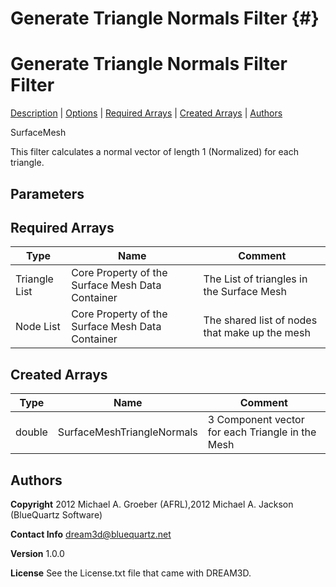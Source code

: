 
Generate Triangle Normals Filter {#}
======
<h1 class="pHeading1">Generate Triangle Normals Filter Filter</h1>
<p class="pCellBody">
<a href="../SurfaceMeshFilters/TriangleNormalFilter.html#wp2">Description</a>
| <a href="../SurfaceMeshFilters/TriangleNormalFilter.html#wp3">Options</a>
| <a href="../SurfaceMeshFilters/TriangleNormalFilter.html#wp4">Required Arrays</a>
| <a href="../SurfaceMeshFilters/TriangleNormalFilter.html#wp5">Created Arrays</a>
| <a href="../SurfaceMeshFilters/TriangleNormalFilter.html#wp1">Authors</a> 

SurfaceMesh


This filter calculates a normal vector of length 1 (Normalized) for each triangle.


## Parameters ##
## Required Arrays ##

| Type | Name | Comment |
|------|------|---------|
| Triangle List | Core Property of the Surface Mesh Data Container | The List of triangles in the Surface Mesh |
| Node List | Core Property of the Surface Mesh Data Container | The shared list of nodes that make up the mesh |

## Created Arrays ##

| Type | Name | Comment |
|------|------|---------|
| double | SurfaceMeshTriangleNormals | 3 Component vector for each Triangle in the Mesh |
## Authors ##

**Copyright** 2012 Michael A. Groeber (AFRL),2012 Michael A. Jackson (BlueQuartz Software)

**Contact Info** dream3d@bluequartz.net

**Version** 1.0.0

**License**  See the License.txt file that came with DREAM3D.



